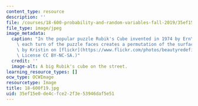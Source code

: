 ```yaml
---
content_type: resource
description: ''
file: /courses/18-600-probability-and-random-variables-fall-2019/35ef15e0de4cfce22f3e53946daf5e51_18-600f19.jpg
file_type: image/jpeg
image_metadata:
  caption: "In the popular puzzle Rubik's Cube invented in 1974 by Ern\u0151 Rubik,\
    \ each turn of the puzzle faces creates a permutation of the surface colors. (Image\
    \ by Kristin on [flickr](https://www.flickr.com/photos/beautyredefined/2382002801/in/photolist-4CuorP-5KMQKC-aftc2d-7RJATY-6xKhTh-afqpU8-5NtGnK-2d4u2em-PVc7h-bFhNrD-bnAxKX-8bSWq7-64DSQh-4CBEX-dhVTQo-2BHvv-6aoDgN-hymPBX-26BJpW-ux4zg-71FAyY-WNfR7J-7RzrHP-26xdKg-5Tcfn9-aYYHGk-5mXQpV-e6j1BD-9U1uKJ-4LGnTT-4rUw2d-7AkYdd-5Pk3f-xFQaMy-q41FVA-RecRWZ-MunqNE-4utzEG-8rTBEv-4LLyMd-26xdQR-zeKLi-9FsAK9-4LGogF-4XU5GF-MiywnC-7ixAp-4LLzks-rknjb-JyfQ9).\
    \ License CC BY-NC-SA.)"
  credit: ''
  image-alt: A big Rubik's cube on the street.
learning_resource_types: []
ocw_type: OCWImage
resourcetype: Image
title: 18-600f19.jpg
uid: 35ef15e0-de4c-fce2-2f3e-53946daf5e51
---
```

